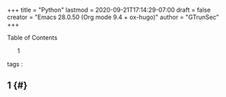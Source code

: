 +++
title = "Python"
lastmod = 2020-09-21T17:14:29-07:00
draft = false
creator = "Emacs 28.0.50 (Org mode 9.4 + ox-hugo)"
author = "GTrunSec"
+++

<style>
  .ox-hugo-toc ul {
    list-style: none;
  }
</style>
<div class="ox-hugo-toc toc">
<div></div>

<div class="heading">Table of Contents</div>

- <span class="section-num">1</span> [](#)

</div>
<!--endtoc-->

tags
:


## <span class="section-num">1</span>  {#}
